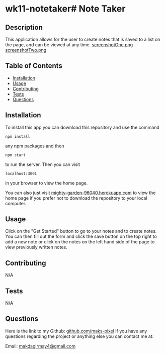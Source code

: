 # wk11-notetaker# Note Taker
 
 ## Description
 
 This application allows for the user to create notes that is saved to a list on the page, and can be viewed at any time.
 [screenshotOne.png](./public/assets/images/screenshotOne.png) 
 [screenshotTwo.png](./public/assets/images/screenshotTwo.png)

 ## Table of Contents
 * [Installation](#Installation)
 * [Usage](#Usage)
 * [Contributing](#Contributing)
 * [Tests](#Tests)
 * [Questions](#Questions)
 
 ## Installation
 To install this app you can download this repository and use the command 
  ```
  npm install
  ```
 any npm packages and then 
  ```
  npm start
  ```
 to run the server. Then you can visit 
  ```
  localhost:3001
  ```
 in your browser to view the home page. 

 You can also just visit [mighty-garden-96040.herokuapp.com](https://mighty-garden-96040.herokuapp.com) to view the home page if you prefer not to download the repository to your local computer.

 ## Usage
 Click on the "Get Started" button to go to your notes and to create notes. You can then fill out the form and click the save button on the top right to add a new note or click on the notes on the left hand side of the page to view previously written notes. 

  
 ## Contributing
 N/A

 ## Tests
 N/A

 ## Questions
 Here is the link to my Github: [github.com/maks-pixel](github.com/maks-pixel)
 If you have any questions regarding the project or anything else you can contact me at:
 
  Email: [makdagirmay4@gmail.com](makdagirmay4@gmail.com) 
